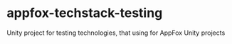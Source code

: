 # appfox-techstack-testing
Unity project for testing technologies, that using for AppFox Unity projects
